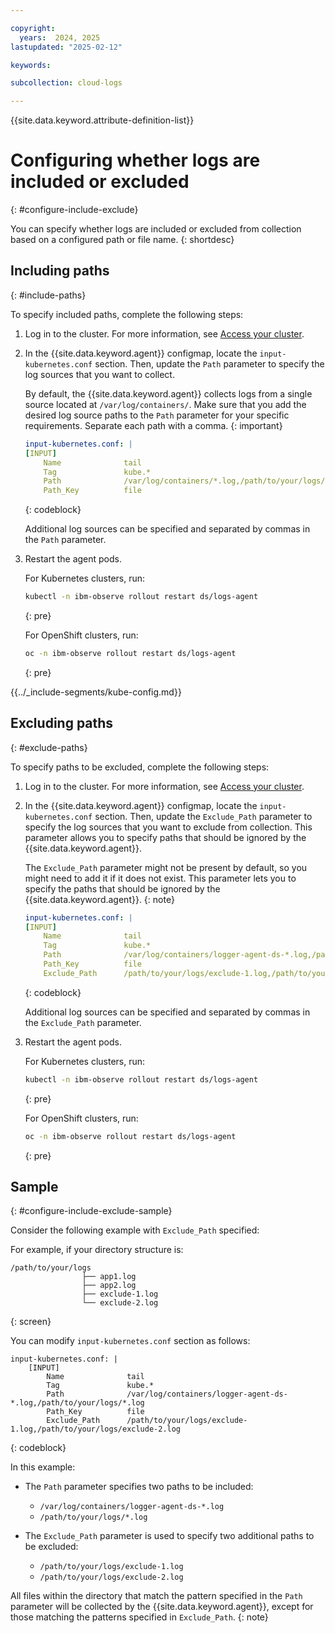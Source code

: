 ```yaml
---

copyright:
  years:  2024, 2025
lastupdated: "2025-02-12"

keywords:

subcollection: cloud-logs

---
```


{{site.data.keyword.attribute-definition-list}}



# Configuring whether logs are included or excluded
{: #configure-include-exclude}

You can specify whether logs are included or excluded from collection based on a configured path or file name.
{: shortdesc}

## Including paths
{: #include-paths}

To specify included paths, complete the following steps:

1. Log in to the cluster. For more information, see [Access your cluster](/docs/containers?topic=containers-access_cluster).

2. In the {{site.data.keyword.agent}} configmap, locate the `input-kubernetes.conf` section. Then, update the `Path` parameter to specify the log sources that you want to collect.

    By default, the {{site.data.keyword.agent}} collects logs from a single source located at `/var/log/containers/`. Make sure that you add the desired log source paths to the `Path` parameter for your specific requirements. Separate each path with a comma.
    {: important}

    ```yaml
    input-kubernetes.conf: |
    [INPUT]
        Name              tail
        Tag               kube.*
        Path              /var/log/containers/*.log,/path/to/your/logs/*.log
        Path_Key          file
    ```
    {: codeblock}

    Additional log sources can be specified and separated by commas in the `Path` parameter.

3. Restart the agent pods.

    For Kubernetes clusters, run:

    ```sh
    kubectl -n ibm-observe rollout restart ds/logs-agent
    ```
    {: pre}

    For OpenShift clusters, run:

    ```sh
    oc -n ibm-observe rollout restart ds/logs-agent
    ```
    {: pre}


{{../_include-segments/kube-config.md}}


## Excluding paths
{: #exclude-paths}

To specify paths to be excluded, complete the following steps:

1. Log in to the cluster. For more information, see [Access your cluster](/docs/containers?topic=containers-access_cluster).

2. In the {{site.data.keyword.agent}} configmap, locate the `input-kubernetes.conf` section. Then, update the `Exclude_Path` parameter to specify the log sources that you want to exclude from collection. This parameter allows you to specify paths that should be ignored by the {{site.data.keyword.agent}}.

    The `Exclude_Path` parameter might not be present by default, so you might need to add it if it does not exist. This parameter lets you to specify the paths that should be ignored by the {{site.data.keyword.agent}}.
    {: note}

    ```yaml
    input-kubernetes.conf: |
    [INPUT]
        Name              tail
        Tag               kube.*
        Path              /var/log/containers/logger-agent-ds-*.log,/path/to/your/logs/*.log
        Path_Key          file
        Exclude_Path      /path/to/your/logs/exclude-1.log,/path/to/your/logs/exclude-2.log
    ```
    {: codeblock}

    Additional log sources can be specified and separated by commas in the `Exclude_Path` parameter.

3. Restart the agent pods.

    For Kubernetes clusters, run:

    ```sh
    kubectl -n ibm-observe rollout restart ds/logs-agent
    ```
    {: pre}

    For OpenShift clusters, run:

    ```sh
    oc -n ibm-observe rollout restart ds/logs-agent
    ```
    {: pre}



## Sample
{: #configure-include-exclude-sample}

Consider the following example with `Exclude_Path` specified:

For example, if your directory structure is:

```text
/path/to/your/logs
                ├── app1.log
                ├── app2.log
                ├── exclude-1.log
                └── exclude-2.log
```
{: screen}

You can modify `input-kubernetes.conf` section as follows:

```text
input-kubernetes.conf: |
    [INPUT]
        Name              tail
        Tag               kube.*
        Path              /var/log/containers/logger-agent-ds-*.log,/path/to/your/logs/*.log
        Path_Key          file
        Exclude_Path      /path/to/your/logs/exclude-1.log,/path/to/your/logs/exclude-2.log
```
{: codeblock}

In this example:
- The `Path` parameter specifies two paths to be included:
    - `/var/log/containers/logger-agent-ds-*.log`
    - `/path/to/your/logs/*.log`

- The `Exclude_Path` parameter is used to specify two additional paths to be excluded:
    - `/path/to/your/logs/exclude-1.log`
    - `/path/to/your/logs/exclude-2.log`

All files within the directory that match the pattern specified in the `Path` parameter will be collected by the {{site.data.keyword.agent}}, except for those matching the patterns specified in `Exclude_Path`.
{: note}
